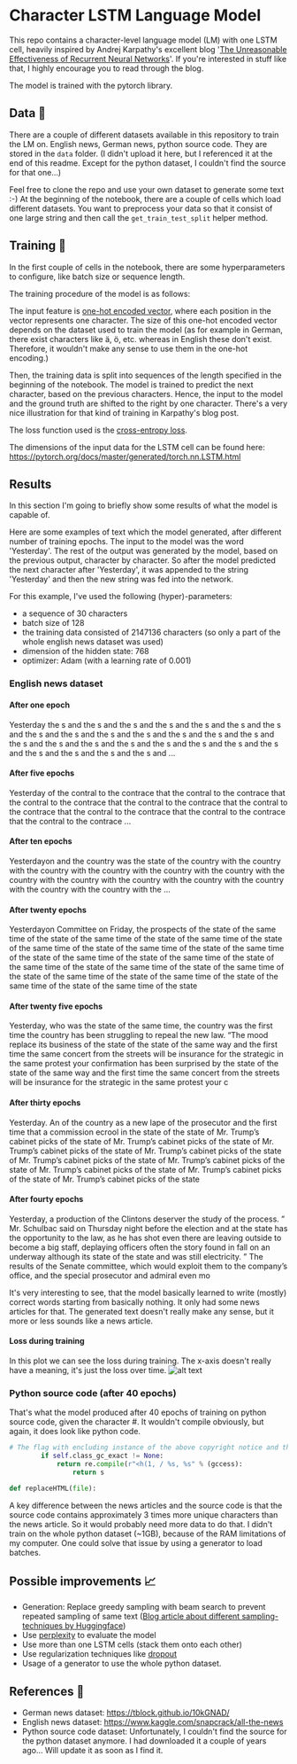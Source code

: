 # Character LSTM Language Model

This repo contains a character-level language model (LM) with one LSTM cell, heavily inspired by Andrej Karpathy's excellent blog '[The Unreasonable Effectiveness of Recurrent Neural Networks](http://karpathy.github.io/2015/05/21/rnn-effectiveness/)'. If you're interested in stuff like that, I highly encourage you to read through the blog.

The model is trained with the pytorch library.

## Data 💾

There are a couple of different datasets available in this repository to train the LM on. English news, German news, python source code.
They are stored in the `data` folder. (I didn't upload it here, but I referenced it at the end of this readme. Except for the python dataset, I couldn't find the source for that one...)

Feel free to clone the repo and use your own dataset to generate some text :-)
At the beginning of the notebook, there are a couple of cells which load different datasets. You want to preprocess your data so that it consist of one large string and then call the `get_train_test_split` helper method.

## Training 🏃

In the first couple of cells in the notebook, there are some hyperparameters to configure, like batch size or sequence length.

The training procedure of the model is as follows:

The input feature is [one-hot encoded vector](https://en.wikipedia.org/wiki/One-hot), where each position in the vector represents one character. The size of this one-hot encoded vector depends on the dataset used to train the model (as for example in German, there exist characters like ä, ö, etc. whereas in English these don't exist. Therefore, it wouldn't make any sense to use them in the one-hot encoding.)

Then, the training data is split into sequences of the length specified in the beginning of the notebook. The model is trained to predict the next character, based on the previous characters. Hence, the input to the model and the ground truth are shifted to the right by one character. There's a very nice illustration for that kind of training in Karpathy's blog post.

The loss function used is the [cross-entropy loss]((https://ml-cheatsheet.readthedocs.io/en/latest/loss_functions.html#cross-entropy)).

The dimensions of the input data for the LSTM cell can be found here: <https://pytorch.org/docs/master/generated/torch.nn.LSTM.html>

## Results

In this section I'm going to briefly show some results of what the model is capable of.

Here are some examples of text which the model generated, after different number of training epochs. The input to the model was the word 'Yesterday'. The rest of the output was generated by the model, based on the previous output, character by character. So after the model predicted the next character after 'Yesterday', it was appended to the string 'Yesterday' and then the new string was fed into the network.

For this example, I've used the following (hyper)-parameters:

- a sequence of 30 characters
- batch size of 128
- the training data consisted of 2147136 characters (so only a part of the whole english news dataset was used)
- dimension of the hidden state: 768
- optimizer: Adam (with a learning rate of 0.001)

### English news dataset

#### After one epoch

Yesterday the s and the s and the s and the s and the s and the s and the s and the s and the s and the s and the s and the s and the s and the s and the s and the s and the s and the s and the s and the s and the s and the s and the s and the s and the s and the s and ...

#### After five epochs

Yesterday of the contral to the contrace that the contral to the contrace that the contral to the contrace that the contral to the contrace that the contral to the contrace that the contral to the contrace that the contral to the contrace that the contral to the contrace ...

#### After ten epochs

Yesterdayon and the country was the state of the country with the country with the country with the country with the country with the country with the country with the country with the country with the country with the country with the country with the country with the ...

#### After twenty epochs

Yesterdayon Committee on Friday, the prospects of the state of the same time of the state of the same time of the state of the same time of the state of the same time of the state of the same time of the state of the same time of the state of the same time of the state of the same time of the state of the same time of the state of the same time of the state of the same time of the state of the same time of the state of the same time of the state of the same time of the state of the same time of the state

#### After twenty five epochs

Yesterday, who was the state of the same time, the country was the first time the country has been struggling to repeal the new law. “The mood replace its business of the state of the state of the same way and the first time the same concert from the streets will be insurance for the strategic in the same protest your confirmation has been surprised by the state of the state of the same way and the first time the same concert from the streets will be insurance for the strategic in the same protest your c

#### After thirty epochs

Yesterday. An  of the country as a new lape of the prosecutor and the first time that a commission ecrool in the state of the state of Mr. Trump’s cabinet picks of the state of Mr. Trump’s cabinet picks of the state of Mr. Trump’s cabinet picks of the state of Mr. Trump’s cabinet picks of the state of Mr. Trump’s cabinet picks of the state of Mr. Trump’s cabinet picks of the state of Mr. Trump’s cabinet picks of the state of Mr. Trump’s cabinet picks of the state of Mr. Trump’s cabinet picks of the state

#### After fourty epochs

Yesterday, a production of the Clintons deserver the study of the process. ” Mr. Schulbac said on Thursday night before the election and at the state has the opportunity to the law, as he has shot even there are leaving outside to become a big staff, deplaying officers often the story found in fall on an underway although its state of the state and was still electricity. ” The results of the Senate committee, which would exploit them to the company’s office, and the special prosecutor and admiral even mo

It's very interesting to see, that the model basically learned to write (mostly) correct words starting from basically nothing. It only had some news articles for that. The generated text doesn't really make any sense, but it more or less sounds like a news article.

#### Loss during training

In this plot we can see the loss during training. The x-axis doesn't really have a meaning, it's just the loss over time.
![alt text](loss_40_epochs.png "Loss of during training")

### Python source code (after 40 epochs)

That's what the model produced after 40 epochs of training on python source code, given the character #. It wouldn't compile obviously, but again, it does look like python code.


```python
# The flag with encluding instance of the above copyright notice and then interface code -->
        if self.class_gc_exact != None:
            return re.compile(r"<h(1, / %s, %s" % (gccess):
                return s

def replaceHTML(file):
```

A key difference between the news articles and the source code is that the source code contains approximately 3 times more unique characters than the news article. So it would probably need more data to do that. I didn't train on the whole python dataset (~1GB), because of the RAM limitations of my computer. One could solve that issue by using a generator to load batches.

## Possible improvements 📈

- Generation: Replace greedy sampling with beam search to prevent repeated sampling of same text ([Blog article about different sampling-techniques by Huggingface](https://huggingface.co/blog/how-to-generate))
- Use [perplexity](https://en.wikipedia.org/wiki/Perplexity#Perplexity_per_word) to evaluate the model
- Use more than one LSTM cells (stack them onto each other)
- Use regularization techniques like [dropout](http://jmlr.org/papers/volume15/srivastava14a.old/srivastava14a.pdf)
- Usage of a generator to use the whole python dataset.

## References 📜

- German news dataset: <https://tblock.github.io/10kGNAD/>
- English news dataset: <https://www.kaggle.com/snapcrack/all-the-news>
- Python source code dataset: Unfortunately, I couldn't find the source for the python dataset anymore. I had downloaded it a couple of years ago... Will update it as soon as I find it.
